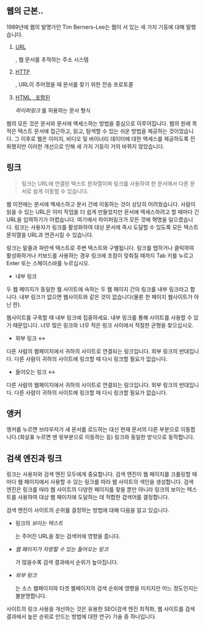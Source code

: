 ## 웹의 근본..

1989년에 웹의 발명가인 Tim Berners-Lee는 웹이 서 있는 세 가지 기둥에 대해 말했습니다.

1. [URL](https://developer.mozilla.org/en-US/docs/Glossary/URL)
    
    , 웹 문서를 추적하는 주소 시스템
    
2. [HTTP](https://developer.mozilla.org/en-US/docs/Glossary/HTTP)
    
    , URL이 주어졌을 때 문서를 찾기 위한 전송 프로토콜
    
3. [HTML , 포함된](https://developer.mozilla.org/en-US/docs/Glossary/HTML)
    
    *하이퍼링크* 를 허용하는 문서 형식
    

웹의 모든 것은 문서와 문서에 액세스하는 방법을 중심으로 이루어집니다. 웹의 원래 목적은 텍스트 문서에 접근하고, 읽고, 탐색할 수 있는 쉬운 방법을 제공하는 것이었습니다. 그 이후로 웹은 이미지, 비디오 및 바이너리 데이터에 대한 액세스를 제공하도록 진화했지만 이러한 개선으로 인해 세 가지 기둥이 거의 바뀌지 않았습니다.

## 링크

> 링크는 URL에 연결된 텍스트 문자열이며 링크를 사용하여 한 문서에서 다른 문서로 쉽게 이동할 수 있습니다.
> 

웹 이전에는 문서에 액세스하고 문서 간에 이동하는 것이 상당히 어려웠습니다. 사람이 읽을 수 있는 URL은 이미 작업을 더 쉽게 만들었지만 문서에 액세스하려고 할 때마다 긴 URL을 입력하기가 어렵습니다. 여기에서 하이퍼링크가 모든 것에 혁명을 일으켰습니다. 링크는 사용자가 링크를 활성화하여 대상 문서에 즉시 도달할 수 있도록 모든 텍스트 문자열을 URL과 연관시킬 수 있습니다.

링크는 밑줄과 파란색 텍스트로 주변 텍스트와 구별됩니다. 링크를 탭하거나 클릭하여 활성화하거나 키보드를 사용하는 경우 링크에 초점이 맞춰질 때까지 Tab 키를 누르고 Enter 또는 스페이스바를 누르십시오.

- 내부 링크

두 웹 페이지가 동일한 웹 사이트에 속하는 두 웹 페이지 간의 링크를 내부 링크라고 합니다. 내부 링크가 없으면 웹사이트와 같은 것이 없습니다(물론 한 페이지 웹사이트가 아닌 한).

웹사이트를 구축할 때 내부 링크에 집중하세요. 내부 링크를 통해 사이트를 사용할 수 있기 때문입니다. 너무 많은 링크와 너무 적은 링크 사이에서 적절한 균형을 찾으십시오.

- 외부 링크 ↔

다른 사람의 웹페이지에서 귀하의 사이트로 연결되는 링크입니다. 외부 링크의 반대입니다. 다른 사람이 귀하의 사이트에 링크할 때 다시 링크할 필요가 없습니다.

- 들어오는 링크 ↔

다른 사람의 웹페이지에서 귀하의 사이트로 연결되는 링크입니다. 외부 링크의 반대입니다. 다른 사람이 귀하의 사이트에 링크할 때 다시 링크할 필요가 없습니다.

## 앵커

앵커를 누르면 브라우저가 새 문서를 로드하는 대신 현재 문서의 다른 부분으로 이동합니다.(화살표 누르면 맨 윗부분으로 이동하는 등) 링크와 동일한 방식으로 동작합니다.

## 검색 엔진과 링크

링크는 사용자와 검색 엔진 모두에게 중요합니다. 검색 엔진이 웹 페이지를 크롤링할 때마다 웹 페이지에서 사용할 수 있는 링크를 따라 웹 사이트의 색인을 생성합니다. 검색 엔진은 링크를 따라 웹 사이트의 다양한 페이지를 찾을 뿐만 아니라 링크의 보이는 텍스트를 사용하여 대상 웹 페이지에 도달하는 데 적합한 검색어를 결정합니다.

검색 엔진이 사이트의 순위를 결정하는 방법에 대해 다음을 알고 있습니다.

- 링크의 *보이는 텍스트*
    
    는 주어진 URL을 찾는 검색어에 영향을 줍니다.
    
- *웹 페이지가 자랑할 수 있는 들어오는 링크*
    
    가 많을수록 검색 결과에서 순위가 높아집니다.
    
- *외부 링크*
    
    는 소스 웹페이지와 타겟 웹페이지의 검색 순위에 영향을 미치지만 어느 정도인지는 불분명합니다.
    

사이트의 링크 사용을 개선하는 것은 유용한 SEO(검색 엔진 최적화, 웹 사이트를 검색 결과에서 높은 순위로 만드는 방법에 대한 연구) 기술 중 하나입니다.